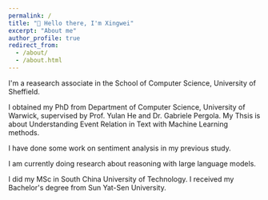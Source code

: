 ```yaml
---
permalink: /
title: "👋 Hello there, I'm Xingwei"
excerpt: "About me"
author_profile: true
redirect_from: 
  - /about/
  - /about.html
---
```


I'm a reasearch associate in the School of Computer Science, University of Sheffield.

I obtained my PhD from Department of Computer Science, University of Warwick, supervised by Prof. Yulan He and Dr. Gabriele Pergola.
My Thsis is about Understanding Event Relation in Text with Machine Learning methods.

I have done some work on sentiment analysis in my previous study.

I am currently doing research about reasoning with large language models.

I did my MSc in South China University of Technology. I received my Bachelor's degree from Sun Yat-Sen University.

